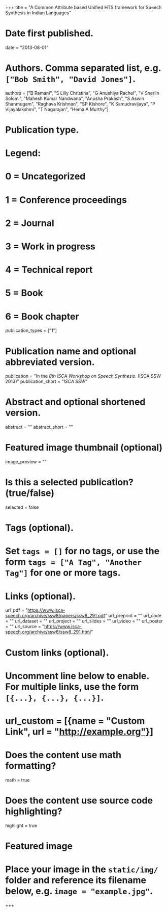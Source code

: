 +++
title = "A Common Attribute based Unified HTS framework for Speech Synthesis in Indian Languages"

# Date first published.
date = "2013-08-01"

# Authors. Comma separated list, e.g. `["Bob Smith", "David Jones"]`.
authors = ["B Ramani", "S Lilly Christina", "G Anushiya Rachel", "V Sherlin Solomi", "Mahesh Kumar Nandwana", "Anusha Prakash", "S Aswin Shanmugam", "Raghava Krishnan", "SP Kishore", "K Samudravijaya", "P Vijayalakshmi", "T Nagarajan", "Hema A Murthy"]

# Publication type.
# Legend:
# 0 = Uncategorized
# 1 = Conference proceedings
# 2 = Journal
# 3 = Work in progress
# 4 = Technical report
# 5 = Book
# 6 = Book chapter
publication_types = ["1"]

# Publication name and optional abbreviated version.
publication = "In the *8th ISCA Workshop on Speech Synthesis.* (ISCA SSW 2013)"
publication_short = "*ISCA SSW*"

# Abstract and optional shortened version.
abstract = ""
abstract_short = ""

# Featured image thumbnail (optional)
image_preview = ""

# Is this a selected publication? (true/false)
selected = false

# Tags (optional).
#   Set `tags = []` for no tags, or use the form `tags = ["A Tag", "Another Tag"]` for one or more tags.

# Links (optional).
url_pdf = "https://www.isca-speech.org/archive/ssw8/papers/ssw8_291.pdf"
url_preprint = ""
url_code = ""
url_dataset = ""
url_project = ""
url_slides = ""
url_video = ""
url_poster = ""
url_source = "https://www.isca-speech.org/archive/ssw8/ssw8_291.html"

# Custom links (optional).
#   Uncomment line below to enable. For multiple links, use the form `[{...}, {...}, {...}]`.
# url_custom = [{name = "Custom Link", url = "http://example.org"}]

# Does the content use math formatting?
math = true

# Does the content use source code highlighting?
highlight = true

# Featured image
# Place your image in the `static/img/` folder and reference its filename below, e.g. `image = "example.jpg"`.

+++
